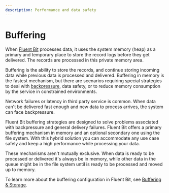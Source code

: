 ```yaml
---
description: Performance and data safety
---
```


# Buffering

When [Fluent Bit](https://fluentbit.io) processes data, it uses the system memory (heap) as a primary and temporary place to store the record logs before they get delivered. The records are processed in this private memory area.

Buffering is the ability to store the records, and continue storing incoming data while previous data is processed and delivered. Buffering in memory is the fastest mechanism, but there are scenarios requiring special strategies to deal with [backpressure](../administration/backpressure.md), data safety, or to reduce memory consumption by the service in constrained environments.

Network failures or latency in third party service is common. When data can't be delivered fast enough and new data to process arrives, the system can face backpressure.

Fluent Bit buffering strategies are designed to solve problems associated with backpressure and general delivery failures. Fluent Bit offers a primary buffering mechanism in memory and an optional secondary one using the file system. With this hybrid solution you can accommodate any use case safely and keep a high performance while processing your data.

These mechanisms aren't mutually exclusive. When data is ready to be processed or delivered it's always be in memory, while other data in the queue might be in the file system until is ready to be processed and moved up to memory.

To learn more about the buffering configuration in Fluent Bit, see [Buffering & Storage](../administration/buffering-and-storage.md).
